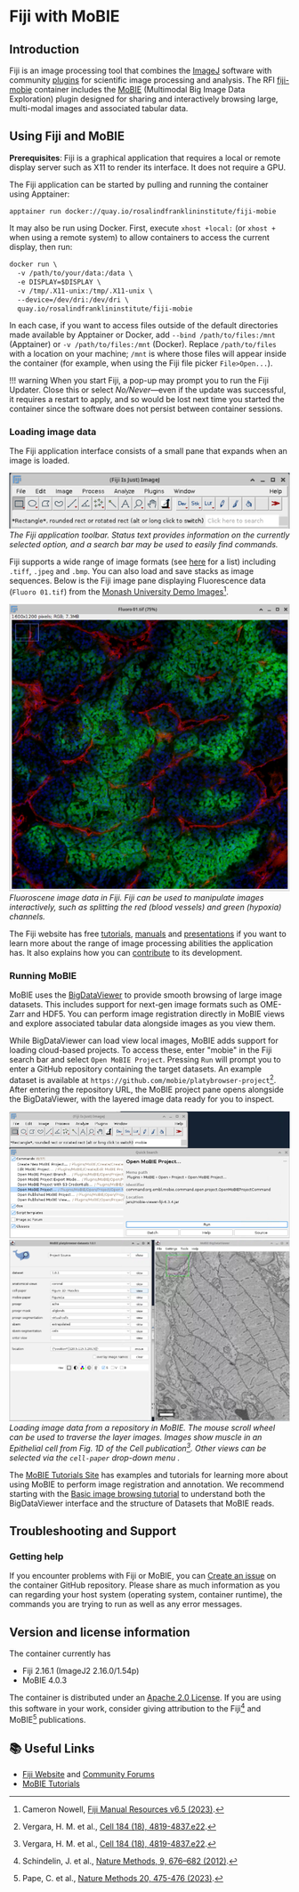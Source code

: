 # Fiji with MoBIE
## Introduction
Fiji is an image processing tool that combines the [ImageJ](https://imagej.net/)
software with community  [plugins](https://imagej.net/list-of-extensions) for scientific image processing and analysis.
The RFI [fiji-mobie](https://quay.io/repository/rosalindfranklininstitute/fiji-mobie) container
includes the [MoBIE](https://mobie.github.io/) (Multimodal Big Image Data Exploration) plugin
designed for sharing and interactively browsing large, multi-modal images and
associated tabular data.

## Using Fiji and  MoBIE
**Prerequisites**:
 Fiji is a graphical application that requires a local or remote display server
such as X11 to render its interface. It does not require a GPU.


The Fiji application can be started by pulling and running the container using 
Apptainer:
```
apptainer run docker://quay.io/rosalindfranklininstitute/fiji-mobie
```
It may also be run using Docker. First, execute `xhost +local:` (or `xhost +`
when using a remote system) to allow containers to access the 
current display, then run:
```
docker run \
  -v /path/to/your/data:/data \
  -e DISPLAY=$DISPLAY \
  -v /tmp/.X11-unix:/tmp/.X11-unix \
  --device=/dev/dri:/dev/dri \
  quay.io/rosalindfranklininstitute/fiji-mobie
```
<!--The first time you run either command there will be a brief wait whilst the
container downloads.-->
In each case, if you want to access files outside of the default directories
made available by Apptainer or Docker, add `--bind /path/to/files:/mnt` (Apptainer) or
`-v /path/to/files:/mnt` (Docker). Replace `/path/to/files` with
a location on your machine;
 `/mnt` is where those files will appear inside the container (for example,
when using the Fiji file picker `File>Open...`).

!!! warning
    When you start Fiji, a pop-up may prompt you to run the
    Fiji Updater. Close this or select *No/Never*&mdash;even if the
    update was successful, it requires a restart to apply, and so
    would be lost next time you started the container since the software does not
    persist between container sessions. 

### Loading image data

The Fiji application interface consists of a small pane that expands
when an image is loaded.

![The Fiji GUI](images/fiji-default-window.png "The Fiji GUI")
*The Fiji application toolbar. Status text provides information
on the currently selected option, and a search bar may be used to
easily find commands.*

Fiji supports a wide range of image formats (see [here](https://imagejdocu.list.lu/doku.php?id=faq:general:which_file_formats_are_supported_by_imagej)
for a list) including `.tiff`, `.jpeg` and `.bmp`. You can also load and
 save stacks as image sequences. Below is the Fiji image pane displaying 
 Fluorescence data (`Fluoro 01.tif`)
from the [Monash University Demo Images](https://bridges.monash.edu/articles/dataset/Fiji_Manual_Resources_v6_5_/21902043?file=38851446)[^1].

![The Fiji Image Pane](images/fiji-fluoro01.png "The Fiji Image Pane")  
*Fluoroscene image data in Fiji. Fiji can be used to manipulate images
interactively, such as splitting the red (blood vessels) and green
(hypoxia) channels.*


The Fiji website has free [tutorials](https://imagej.net/tutorials/), [manuals](https://imagej.net/learn/user-guides)
and [presentations](https://imagej.net/events/presentations) if you want to
learn more about the range of image processing abilities the application has.
It also explains how you can [contribute](https://imagej.net/contribute/) to its
development.

### Running MoBIE
MoBIE uses the [BigDataViewer](https://imagej.net/plugins/bdv/) to provide
smooth browsing of large image datasets. This includes support for next-gen
image formats such as OME-Zarr and HDF5. You can perform image registration
directly in MoBIE views and explore associated tabular data alongside images
as you view them.

While BigDataViewer can  load view local images, MoBIE adds support for loading
cloud-based projects. To access these, enter "mobie" in the Fiji search bar and
select `Open MoBIE Project`. Pressing `Run` will prompt you to  enter a GitHub
repository containing the target datasets. An example dataset is available at
`https://github.com/mobie/platybrowser-project`[^2]. After entering the
repository URL, the MoBIE project pane opens alongside the BigDataViewer, with
the layered image data ready for you to inspect.  

![MoBIE Open Project Command](images/fiji-mobie-open.png "MoBIE Open Project Command") 
![MoBIE Example Dataset](images/fiji-mobie-data-view.png "MoBIE Example Dataset")
*Loading image data from a repository in MoBIE. 
The mouse scroll wheel can be used to traverse the layer images.
Images show muscle in an Epithelial cell from Fig. 1D of the Cell
publication[^2]. Other views can be selected via the `cell-paper` drop-down menu
.*

The [MoBIE Tutorials Site](https://mobie.github.io/) has  examples and
tutorials for learning more about using MoBIE to perform image registration and
annotation. We recommend starting with the [Basic image browsing tutorial](https://mobie.github.io/tutorials/exploring_images.html)
to understand both the BigDataViewer interface and the structure of Datasets
that MoBIE reads.

## Troubleshooting and Support
### Getting help
If you encounter problems with Fiji or MoBIE, you can
[Create an issue](https://github.com/rosalindfranklininstitute/fiji-mobie/issues/new)
on the container GitHub repository. Please share as much information 
as you can regarding your host system (operating system, container runtime),
the commands you are trying to run as well as any error messages.

## Version and license information
The container currently has

- Fiji 2.16.1 (ImageJ2 2.16.0/1.54p)
- MoBIE 4.0.3

The container is distributed under an [Apache 2.0 License](https://github.com/rosalindfranklininstitute/fiji-mobie?tab=Apache-2.0-1-ov-file).
If you are using this software in your work, consider giving attribution to
the Fiji[^3] and MoBIE[^4] publications.

[^1]: Cameron Nowell, [Fiji Manual Resources v6.5 (2023)](https://bridges.monash.edu/articles/dataset/Fiji_Manual_Resources_v6_5_/21902043?file=38851446).
[^2]: Vergara, H. M. et al., [Cell 184 (18), 4819-4837.e22](https://doi.org/10.1016/j.cell.2021.07.017).
[^3]: Schindelin, J. et al., [Nature Methods, 9, 676–682 (2012)](https://www.nature.com/articles/nmeth.2019).
[^4]: Pape, C. et al., [Nature Methods 20, 475-476 (2023)](https://www.nature.com/articles/s41592-023-01776-4).

## 📚 Useful Links

- [Fiji Website](https://fiji.sc/) and [Community Forums](https://forum.image.sc/tag/fiji)
- [MoBIE Tutorials](https://mobie.github.io/)
